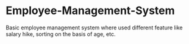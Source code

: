 # Employee-Management-System
Basic employee management system where used different feature like salary hike, sorting on the basis of age, etc.
